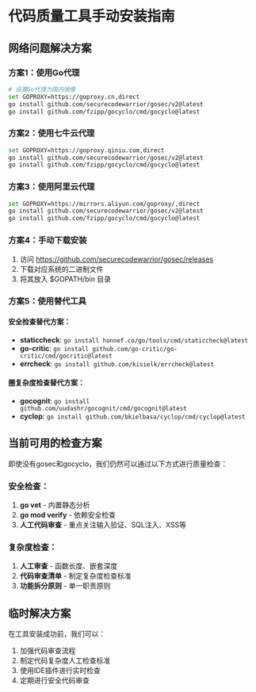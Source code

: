 # 代码质量工具手动安装指南

## 网络问题解决方案

### 方案1：使用Go代理
```bash
# 设置Go代理为国内镜像
set GOPROXY=https://goproxy.cn,direct
go install github.com/securecodewarrior/gosec/v2@latest
go install github.com/fzipp/gocyclo/cmd/gocyclo@latest
```

### 方案2：使用七牛云代理
```bash
set GOPROXY=https://goproxy.qiniu.com,direct
go install github.com/securecodewarrior/gosec/v2@latest
go install github.com/fzipp/gocyclo/cmd/gocyclo@latest
```

### 方案3：使用阿里云代理
```bash
set GOPROXY=https://mirrors.aliyun.com/goproxy/,direct
go install github.com/securecodewarrior/gosec/v2@latest
go install github.com/fzipp/gocyclo/cmd/gocyclo@latest
```

### 方案4：手动下载安装
1. 访问 https://github.com/securecodewarrior/gosec/releases
2. 下载对应系统的二进制文件
3. 将其放入 $GOPATH/bin 目录

### 方案5：使用替代工具

#### 安全检查替代方案：
- **staticcheck**: `go install honnef.co/go/tools/cmd/staticcheck@latest`
- **go-critic**: `go install github.com/go-critic/go-critic/cmd/gocritic@latest`
- **errcheck**: `go install github.com/kisielk/errcheck@latest`

#### 圈复杂度检查替代方案：
- **gocognit**: `go install github.com/uudashr/gocognit/cmd/gocognit@latest`
- **cyclop**: `go install github.com/bkielbasa/cyclop/cmd/cyclop@latest`

## 当前可用的检查方案

即使没有gosec和gocyclo，我们仍然可以通过以下方式进行质量检查：

### 安全检查：
1. **go vet** - 内置静态分析
2. **go mod verify** - 依赖安全检查
3. **人工代码审查** - 重点关注输入验证、SQL注入、XSS等

### 复杂度检查：
1. **人工审查** - 函数长度、嵌套深度
2. **代码审查清单** - 制定复杂度检查标准
3. **功能拆分原则** - 单一职责原则

## 临时解决方案

在工具安装成功前，我们可以：
1. 加强代码审查流程
2. 制定代码复杂度人工检查标准
3. 使用IDE插件进行实时检查
4. 定期进行安全代码审查